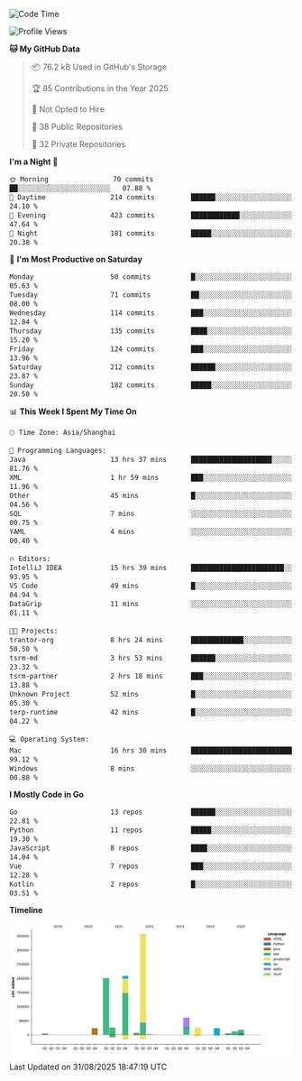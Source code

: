 <!--START_SECTION:waka-->
![Code Time](http://img.shields.io/badge/Code%20Time-4%2C399%20hrs%209%20mins-blue)

![Profile Views](http://img.shields.io/badge/Profile%20Views-0-blue)

**🐱 My GitHub Data** 

> 📦 76.2 kB Used in GitHub's Storage 
 > 
> 🏆 85 Contributions in the Year 2025
 > 
> 🚫 Not Opted to Hire
 > 
> 📜 38 Public Repositories 
 > 
> 🔑 32 Private Repositories 
 > 
**I'm a Night 🦉** 

```text
🌞 Morning                70 commits          ██░░░░░░░░░░░░░░░░░░░░░░░   07.88 % 
🌆 Daytime                214 commits         ██████░░░░░░░░░░░░░░░░░░░   24.10 % 
🌃 Evening                423 commits         ████████████░░░░░░░░░░░░░   47.64 % 
🌙 Night                  181 commits         █████░░░░░░░░░░░░░░░░░░░░   20.38 % 
```
📅 **I'm Most Productive on Saturday** 

```text
Monday                   50 commits          █░░░░░░░░░░░░░░░░░░░░░░░░   05.63 % 
Tuesday                  71 commits          ██░░░░░░░░░░░░░░░░░░░░░░░   08.00 % 
Wednesday                114 commits         ███░░░░░░░░░░░░░░░░░░░░░░   12.84 % 
Thursday                 135 commits         ████░░░░░░░░░░░░░░░░░░░░░   15.20 % 
Friday                   124 commits         ███░░░░░░░░░░░░░░░░░░░░░░   13.96 % 
Saturday                 212 commits         ██████░░░░░░░░░░░░░░░░░░░   23.87 % 
Sunday                   182 commits         █████░░░░░░░░░░░░░░░░░░░░   20.50 % 
```


📊 **This Week I Spent My Time On** 

```text
🕑︎ Time Zone: Asia/Shanghai

💬 Programming Languages: 
Java                     13 hrs 37 mins      ████████████████████░░░░░   81.76 % 
XML                      1 hr 59 mins        ███░░░░░░░░░░░░░░░░░░░░░░   11.96 % 
Other                    45 mins             █░░░░░░░░░░░░░░░░░░░░░░░░   04.56 % 
SQL                      7 mins              ░░░░░░░░░░░░░░░░░░░░░░░░░   00.75 % 
YAML                     4 mins              ░░░░░░░░░░░░░░░░░░░░░░░░░   00.40 % 

🔥 Editors: 
IntelliJ IDEA            15 hrs 39 mins      ███████████████████████░░   93.95 % 
VS Code                  49 mins             █░░░░░░░░░░░░░░░░░░░░░░░░   04.94 % 
DataGrip                 11 mins             ░░░░░░░░░░░░░░░░░░░░░░░░░   01.11 % 

🐱‍💻 Projects: 
trantor-org              8 hrs 24 mins       █████████████░░░░░░░░░░░░   50.50 % 
tsrm-md                  3 hrs 53 mins       ██████░░░░░░░░░░░░░░░░░░░   23.32 % 
tsrm-partner             2 hrs 18 mins       ███░░░░░░░░░░░░░░░░░░░░░░   13.88 % 
Unknown Project          52 mins             █░░░░░░░░░░░░░░░░░░░░░░░░   05.30 % 
terp-runtime             42 mins             █░░░░░░░░░░░░░░░░░░░░░░░░   04.22 % 

💻 Operating System: 
Mac                      16 hrs 30 mins      █████████████████████████   99.12 % 
Windows                  8 mins              ░░░░░░░░░░░░░░░░░░░░░░░░░   00.88 % 
```

**I Mostly Code in Go** 

```text
Go                       13 repos            ██████░░░░░░░░░░░░░░░░░░░   22.81 % 
Python                   11 repos            █████░░░░░░░░░░░░░░░░░░░░   19.30 % 
JavaScript               8 repos             ████░░░░░░░░░░░░░░░░░░░░░   14.04 % 
Vue                      7 repos             ███░░░░░░░░░░░░░░░░░░░░░░   12.28 % 
Kotlin                   2 repos             █░░░░░░░░░░░░░░░░░░░░░░░░   03.51 % 
```



**Timeline**

![Lines of Code chart](https://raw.githubusercontent.com/youtiaoguagua/youtiaoguagua/master/assets/bar_graph.png)


 Last Updated on 31/08/2025 18:47:19 UTC
<!--END_SECTION:waka-->